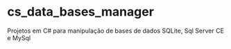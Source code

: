 # cs_data_bases_manager
Projetos em C# para manipulação de bases de dados SQLite, Sql Server CE e MySql
